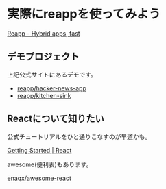 # 実際にreappを使ってみよう

[Reapp - Hybrid apps, fast](http://reapp.io/)

## デモプロジェクト

上記公式サイトにあるデモです。

- [reapp/hacker-news-app](https://github.com/reapp/hacker-news-app)
- [reapp/kitchen-sink](https://github.com/reapp/kitchen-sink)

## Reactについて知りたい

公式チュートリアルをひと通りこなすのが早道かも。

[Getting Started | React](https://facebook.github.io/react/docs/getting-started.html)

awesome(便利表)もあります。

[enaqx/awesome-react](https://github.com/enaqx/awesome-react)
